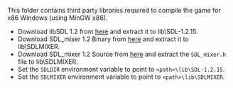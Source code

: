 This folder contains third party libraries required to compile the game for x86 Windows (using MinGW x86).

  * Download libSDL 1.2 from [here](https://www.libsdl.org/download-1.2.php) and extract it to lib\SDL-1.2.15.
  * Download SDL_mixer 1.2 Binary from [here](http://www.libsdl.org/projects/SDL_mixer/release-1.2.html) and extract it to lib\SDLMIXER.
  * Download SDL_mixer 1.2 Source from [here](http://www.libsdl.org/projects/SDL_mixer/release-1.2.html) and extract the `SDL_mixer.h` file to lib\SDLMIXER.
  * Set the `SDLDIR` environment variable to point to `<path>\lib\SDL-1.2.15`.
  * Set the `SDLMIXER` environment variable to point to `<path>\lib\SDLMIXER`.
